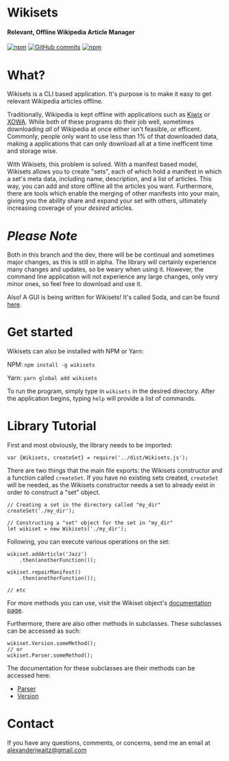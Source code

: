 # Wikisets

#### Relevant, Offline Wikipedia Article Manager

[![npm](https://img.shields.io/npm/v/wikisets.svg)](https://www.npmjs.com/package/wikisets)
[![GitHub commits](https://img.shields.io/github/commits-since/alexwaitz/wikisets/1.1.0-alpha.svg)](https://github.com/alexwaitz/wikisets)
[![npm](https://img.shields.io/npm/l/wikisets.svg)](https://www.npmjs.com/package/wikisets)

# What?

Wikisets is a CLI based application. It's purpose is to make it easy to get relevant Wikipedia articles offline.

Traditionally, Wikipedia is kept offline with applications such as [Kiwix](http://www.kiwix.org/) or [XOWA](http://xowa.org/). While both of these programs do their job well, sometimes downloading *all* of Wikipedia at once either isn't feasible, or efficent. Commonly, people only want to use less than 1% of that downloaded data, making a applications that can only download all at a time inefficent time and storage wise.

With Wikisets, this problem is solved. With a manifest based model, Wikisets allows you to create "sets", each of which hold a manifest in which a set's meta data, including name, description, and a list of articles. This way, you can add and store offline all the articles you want. Furthermore, there are tools which enable the merging of other manifests into your main, giving you the ability share and expand your set with others, ultimately increasing coverage of your *desired* articles.

# *Please Note*

Both in this branch and the dev, there will be be continual and sometimes major changes, as this is still in alpha. The library will certainly experience many changes and updates, so be weary when using it. However, the command line application will not experience any large changes, only very minor ones, so feel free to download and use it.

Also! A GUI is being written for Wikisets! It's called Soda, and can be found [here](https://github.com/alexwaitz/soda).

# Get started

Wikisets can also be installed with NPM or Yarn:

NPM: `npm install -g wikisets`

Yarn: `yarn global add wikisets`

To run the program, simply type in `wikisets` in the desired directory. After the application begins, typing `help` will provide a list of commands.

# Library Tutorial

First and most obviously, the library needs to be imported:

```
var {Wikisets, createSet} = require('../dist/Wikisets.js');
```

There are two things that the main file exports: the Wikisets constructor and a function called `createSet`. If you have no existing sets created, `createSet` will be needed, as the Wikisets constructor needs a set to already exist in order to construct a "set" object.

```
// Creating a set in the directory called "my_dir"
createSet('./my_dir');

// Constructing a "set" object for the set in "my_dir"
let wikiset = new Wikisets('./my_dir');
```

Following, you can execute various operations on the set:

```
wikiset.addArticle('Jazz')
    .then(anotherFunction());

wikiset.repairManifest()
    .then(anotherFunction());

// etc
```

For more methods you can use, visit the Wikiset object's [documentation page](https://alexwaitz.github.io/wikisets/Wikisets.html).

Furthermore, there are also other methods in subclasses. These subclasses can be accessed as such:

```
wikiset.Version.someMethod();
// or
wikiset.Parser.someMethod();
```

The documentation for these subclasses are their methods can be accessed here:

- [Parser](https://alexwaitz.github.io/wikisets/Parser.html)
- [Version](https://alexwaitz.github.io/wikisets/Version.html)

# Contact
If you have any questions, comments, or concerns, send me an email at [alexanderjwaitz@gmail.com](mailto:alexanderjwaitz@gmail.com)